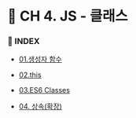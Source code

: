 
# 📝 CH 4. JS - 클래스

### 📌 INDEX 

- [01.생성자 함수]()

- [02.this]()

- [03.ES6 Classes]()

- [04. 상속(확장)]()
